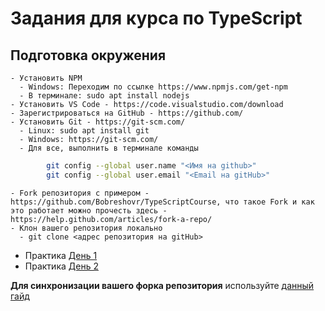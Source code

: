 # Задания для курса по TypeScript

## Подготовка окружения

    - Установить NPM
      - Windows: Переходим по ссылке https://www.npmjs.com/get-npm
      - В терминале: sudo apt install nodejs
    - Установить VS Code - https://code.visualstudio.com/download
    - Зарегистрироваться на GitHub - https://github.com/
    - Установить Git - https://git-scm.com/
      - Linux: sudo apt install git
      - Windows: https://git-scm.com/
      - Для все, выполнить в терминале команды
```bash
        git config --global user.name "<Имя на github>"
        git config --global user.email "<Email на gitHub>"
```
    - Fork репозитория с примером - https://github.com/Bobreshovr/TypeScriptCourse, что такое Fork и как это работает можно прочесть здесь - https://help.github.com/articles/fork-a-repo/
    - Клон вашего репозитория локально
      - git clone <адрес репозитория на gitHub>

- Практика [День 1](day1.md)
- Практика [День 2](day2.md)

**Для синхронизации вашего форка репозитория** используйте  [данный гайд](https://github.com/KirstieJane/STEMMRoleModels/wiki/Syncing-your-fork-to-the-original-repository-via-the-browser)